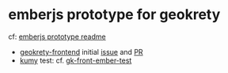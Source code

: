 # emberjs prototype for geokrety

cf: [emberjs prototype readme](gk_prototype/README.md)
* [geokrety-frontend](https://github.com/geokrety/geokrety-frontend) initial [issue](https://github.com/geokrety/geokrety-frontend/issues/1) and [PR](https://github.com/geokrety/geokrety-frontend/pull/2)
* [kumy](https://github.com/kumy) test: cf. [gk-front-ember-test](https://github.com/kumy/gk-front-ember-test)
